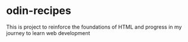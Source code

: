 # odin-recipes
This is project to reinforce the foundations of HTML and progress in my journey to learn web development
